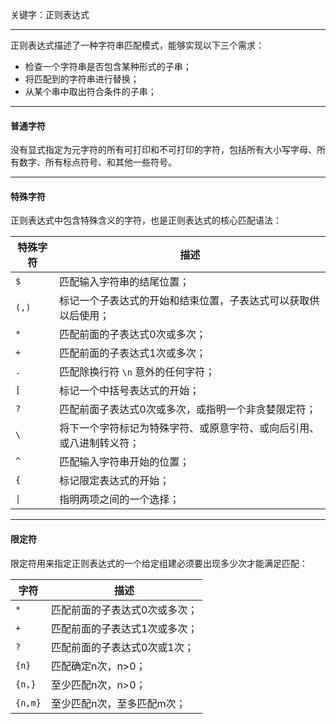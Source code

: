 
关键字：正则表达式

----

正则表达式描述了一种字符串匹配模式，能够实现以下三个需求：
* 检查一个字符串是否包含某种形式的子串；
* 将匹配到的字符串进行替换；
* 从某个串中取出符合条件的子串；

---
#### 普通字符

没有显式指定为元字符的所有可打印和不可打印的字符，包括所有大小写字母、所有数字、所有标点符号、和其他一些符号。

---

#### 特殊字符

正则表达式中包含特殊含义的字符，也是正则表达式的核心匹配语法：

| 特殊字符 | 描述 |
| ---- | ---- |
| `$` | 匹配输入字符串的结尾位置； |
| `(,)` | 标记一个子表达式的开始和结束位置，子表达式可以获取供以后使用； |
| `*` | 匹配前面的子表达式0次或多次； |
| `+` | 匹配前面的子表达式1次或多次； |
| `.` | 匹配除换行符 `\n` 意外的任何字符； |
| `[` | 标记一个中括号表达式的开始； |
| `?` | 匹配前面子表达式0次或多次，或指明一个非贪婪限定符； |
| `\` | 将下一个字符标记为特殊字符、或原意字符、或向后引用、或八进制转义符； |
| `^` | 匹配输入字符串开始的位置； |
| `{` | 标记限定表达式的开始； |
| `\|` | 指明两项之间的一个选择； |

----

#### 限定符

限定符用来指定正则表达式的一个给定组建必须要出现多少次才能满足匹配：

| 字符 | 描述 |
| ---- | ---- |
| `*` | 匹配前面的子表达式0次或多次； |
| `+` | 匹配前面的子表达式1次或多次； |
| `?` | 匹配前面的子表达式0次或1次； |
| `{n}` | 匹配确定n次，n>0； |
| `{n,}` | 至少匹配n次，n>0； |
| `{n,m}` | 至少匹配n次，至多匹配m次； |